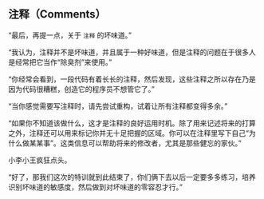 ## 注释（Comments）

“最后，再提一点，关于 `注释` 的坏味道。”

“我认为，注释并不是坏味道，并且属于一种好味道，但是注释的问题在于很多人是经常把它当作“除臭剂”来使用。”

“你经常会看到，一段代码有着长长的注释，然后发现，这些注释之所以存在乃是因为代码很糟糕，创造它的程序员不想管它了。”

“当你感觉需要写注释时，请先尝试重构，试着让所有注释都变得多余。”

“如果你不知道该做什么，这才是注释的良好运用时机。除了用来记述将来的打算之外，注释还可以用来标记你并无十足把握的区域。你可以在注释里写下自己“为什么做某某事”。这类信息可以帮助将来的修改者，尤其是那些健忘的家伙。”

小李小王疯狂点头。

“好了，那我们这次的特训就到此结束了，你们俩下去以后一定要多多练习，培养识别坏味道的敏感度，然后做到对坏味道的零容忍才行。”